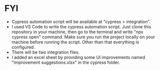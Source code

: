 # FYI
- Cypress automation script will be available at "cypress > integration".
- I used VS Code to write the cypress automation script. Just clone this repository in your machine, then go to the terminal and write "npx cypress open" command. Make sure you run the project locally on your machine before running the script. Other than that everything is configured.
- There will be two integration files.
- I added an excel sheet by providing some UI improvements named "Improvement suggestions.xlsx" in the cypress folder.